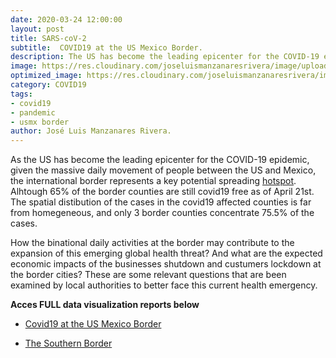 ```yaml
---
date: 2020-03-24 12:00:00
layout: post
title: SARS-coV-2
subtitle:  COVID19 at the US Mexico Border.
description: The US has become the leading epicenter for the COVID-19 epidemic, given the massive daily movement of people between the US and Mexico, the international border represents a key potential spreading point. As of march 31st all the US border states have confirmed cases. How the binational daily activities at the border may contribute to the expansion of this emerging global health threat? And what are the expected economic impacts of the business shutdown at the border cities? Are some relevant questions that are been examined to better face this current health emergency.
image: https://res.cloudinary.com/joseluismanzanaresrivera/image/upload/v1585712322/james-yarema-DAur7MQDlCU-unsplash_hidpiw.jpg
optimized_image: https://res.cloudinary.com/joseluismanzanaresrivera/image/upload/v1585712322/james-yarema-DAur7MQDlCU-unsplash_hidpiw.jpg
category: COVID19
tags:
- covid19
- pandemic
- usmx border
author: José Luis Manzanares Rivera.
---
```


As the US has become the leading epicenter for the COVID-19 epidemic, given the massive daily movement of people between the US and Mexico, the international border represents a key potential spreading [hotspot](/assets/html/border.html).  Alhtough 65% of the border counties are still covid19 free as of April 21st.  
The spatial distibution of the cases in the covid19 affected counties is far from homegeneous, and only 3 border counties concentrate 75.5% of the cases. 

How the binational daily activities at the border may contribute to the expansion of this emerging global health threat?  And what are the expected economic impacts of the businesses shutdown and custumers lockdown at the border cities? 
These are some relevant questions that are been examined by local authorities to better face this current health emergency.


**Acces FULL data visualization reports below**

+ [Covid19 at the US Mexico Border](/assets/html/leafletmap.html)

+ [The Southern Border](/assets/html/border_speech.html)